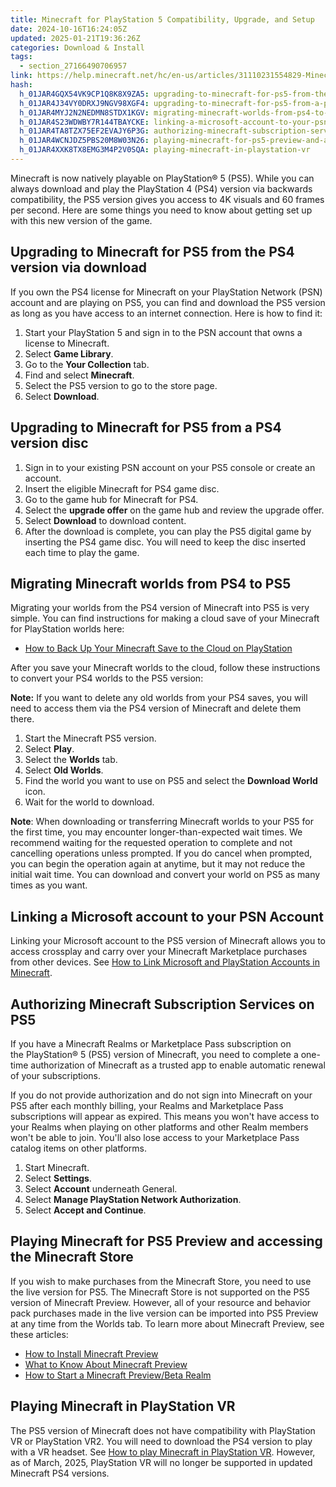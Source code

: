 ```yaml
---
title: Minecraft for PlayStation 5 Compatibility, Upgrade, and Setup
date: 2024-10-16T16:24:05Z
updated: 2025-01-21T19:36:26Z
categories: Download & Install
tags:
  - section_27166490706957
link: https://help.minecraft.net/hc/en-us/articles/31110231554829-Minecraft-for-PlayStation-5-Compatibility-Upgrade-and-Setup
hash:
  h_01JAR4GQX54VK9CP1Q8K8X9ZA5: upgrading-to-minecraft-for-ps5-from-the-ps4-version-via-download
  h_01JAR4J34VY0DRXJ9NGV98XGF4: upgrading-to-minecraft-for-ps5-from-a-ps4-version-disc
  h_01JAR4MYJ2N2NEDMN8STDX1KGV: migrating-minecraft-worlds-from-ps4-to-ps5
  h_01JAR4S23WDWBY7R144TBAYCKE: linking-a-microsoft-account-to-your-psn-account
  h_01JAR4TA8TZX75EF2EVAJY6P3G: authorizing-minecraft-subscription-services-on-ps5
  h_01JAR4WCNJDZ5PBS20M8W03N26: playing-minecraft-for-ps5-preview-and-accessing-the-minecraft-store
  h_01JAR4XXK8TX8EMG3M4P2V0SQA: playing-minecraft-in-playstation-vr
---
```


Minecraft is now natively playable on PlayStation® 5 (PS5). While you can always download and play the PlayStation 4 (PS4) version via backwards compatibility, the PS5 version gives you access to 4K visuals and 60 frames per second. Here are some things you need to know about getting set up with this new version of the game.

## Upgrading to Minecraft for PS5 from the PS4 version via download

If you own the PS4 license for Minecraft on your PlayStation Network (PSN) account and are playing on PS5, you can find and download the PS5 version as long as you have access to an internet connection. Here is how to find it:

1.  Start your PlayStation 5 and sign in to the PSN account that owns a license to Minecraft.
2.  Select **Game Library**.
3.  Go to the **Your Collection** tab.
4.  Find and select **Minecraft**.
5.  Select the PS5 version to go to the store page.
6.  Select **Download**.

## Upgrading to Minecraft for PS5 from a PS4 version disc

1.  Sign in to your existing PSN account on your PS5 console or create an account.
2.  Insert the eligible Minecraft for PS4 game disc.
3.  Go to the game hub for Minecraft for PS4.
4.  Select the **upgrade offer** on the game hub and review the upgrade offer.
5.  Select **Download** to download content.
6.  After the download is complete, you can play the PS5 digital game by inserting the PS4 game disc. You will need to keep the disc inserted each time to play the game.

## Migrating Minecraft worlds from PS4 to PS5

Migrating your worlds from the PS4 version of Minecraft into PS5 is very simple. You can find instructions for making a cloud save of your Minecraft for PlayStation worlds here:

- [How to Back Up Your Minecraft Save to the Cloud on PlayStation](../Backup-Restore/How-to-Back-Up-Your-Minecraft-Save-to-the-Cloud-on-PlayStation.md)

After you save your Minecraft worlds to the cloud, follow these instructions to convert your PS4 worlds to the PS5 version:

**Note:** If you want to delete any old worlds from your PS4 saves, you will need to access them via the PS4 version of Minecraft and delete them there.

1.  Start the Minecraft PS5 version.
2.  Select **Play**.
3.  Select the **Worlds** tab.
4.  Select **Old Worlds**.
5.  Find the world you want to use on PS5 and select the **Download World** icon.
6.  Wait for the world to download.

**Note**: When downloading or transferring Minecraft worlds to your PS5 for the first time, you may encounter longer-than-expected wait times. We recommend waiting for the requested operation to complete and not cancelling operations unless prompted. If you do cancel when prompted, you can begin the operation again at anytime, but it may not reduce the initial wait time. You can download and convert your world on PS5 as many times as you want.

## Linking a Microsoft account to your PSN Account

Linking your Microsoft account to the PS5 version of Minecraft allows you to access crossplay and carry over your Minecraft Marketplace purchases from other devices. See [How to Link Microsoft and PlayStation Accounts in Minecraft](../Linking-Microsoft-Accounts/Link-Your-Microsoft-Account-to-Minecraft-on-PlayStation.md).

## Authorizing Minecraft Subscription Services on PS5

If you have a Minecraft Realms or Marketplace Pass subscription on the PlayStation® 5 (PS5) version of Minecraft, you need to complete a one-time authorization of Minecraft as a trusted app to enable automatic renewal of your subscriptions. 

If you do not provide authorization and do not sign into Minecraft on your PS5 after each monthly billing, your Realms and Marketplace Pass subscriptions will appear as expired. This means you won't have access to your Realms when playing on other platforms and other Realm members won't be able to join. You'll also lose access to your Marketplace Pass catalog items on other platforms.

1.  Start Minecraft.
2.  Select **Settings**.
3.  Select **Account** underneath General.
4.  Select **Manage PlayStation Network Authorization**.
5.  Select **Accept and Continue**. 

## Playing Minecraft for PS5 Preview and accessing the Minecraft Store

If you wish to make purchases from the Minecraft Store, you need to use the live version for PS5. The Minecraft Store is not supported on the PS5 version of Minecraft Preview. However, all of your resource and behavior pack purchases made in the live version can be imported into PS5 Preview at any time from the Worlds tab. To learn more about Minecraft Preview, see these articles:

- [How to Install Minecraft Preview](./How-to-Install-Minecraft-Preview.md)
- [What to Know About Minecraft Preview](./What-to-Know-About-Minecraft-Preview.md)
- [How to Start a Minecraft Preview/Beta Realm](../Create-or-Join-Realms/Start-a-Minecraft-Preview-Beta-Realm.md)

## Playing Minecraft in PlayStation VR

The PS5 version of Minecraft does not have compatibility with PlayStation VR or PlayStation VR2. You will need to download the PS4 version to play with a VR headset. See [How to play Minecraft in PlayStation VR](./Play-Minecraft-in-PlayStation-VR.md). However, as of March, 2025, PlayStation VR will no longer be supported in updated Minecraft PS4 versions.

